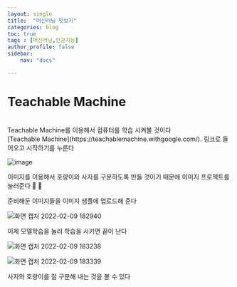 ```yaml
---
layout: single
title:  "머신러닝 맛보기"
categories: blog
toc: true
tags : [머신러닝,인공지능]
author_profile: false
sidebar:
    nav: "docs"

---
```


# Teachable Machine
<br>
Teachable Machine를 이용해서  컴퓨터를 학습 시켜볼 것이다 <br>
[Teachable Machine](https://teachablemachine.withgoogle.com/).  링크로 들어오고 시작하기를 누른다

![image](https://user-images.githubusercontent.com/99002828/153357622-aaaa8bb0-a965-44f7-9152-1b4f273ef888.png)


이미지를 이용해서 호랑이와 사자를 구분하도록 만들 것이기 때문에
이미지 프로젝트를 눌러준다 🐯 🦁

준비해둔 이미지들을 이미지 샘플에 업로드해 준다

![화면 캡처 2022-02-09 182940](https://user-images.githubusercontent.com/99002828/153357906-7ee3fa57-9d9c-4095-a1f9-f0e8dec8962e.png)

이제 모델학습을 눌러 학습을 시키면 끝이 난다 

![화면 캡처 2022-02-09 183238](https://user-images.githubusercontent.com/99002828/153358073-8737c9ce-fa38-43f2-a624-14390c6e0b2b.png)

![화면 캡처 2022-02-09 183339](https://user-images.githubusercontent.com/99002828/153358089-401afaf6-68cd-483e-b7a1-58d51300ea2e.png)

사자와 호랑이를 잘 구분해 내는 것을 볼 수 있다



